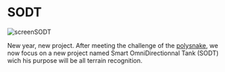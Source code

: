 # SODT

![screenSODT](https://github.com/YOUSSNDR/SODT/assets/114215795/f8b91b0a-960c-4f08-8f4b-13b6c3891756)

New year, new project.
After meeting the challenge of the [polysnake](https://github.com/YOUSSNDR/PolySnake), we now focus on a new project named Smart OmniDirectionnal Tank (SODT) wich his purpose will be all terrain recognition.

